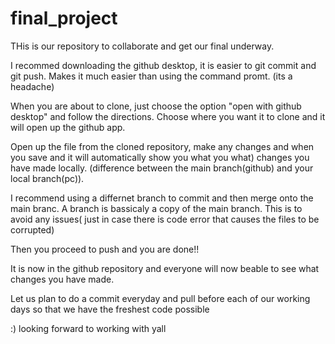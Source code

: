 # final_project

THis is our repository to collaborate and get our final underway.

I recommed downloading the github desktop, it is easier to git commit and git push.
Makes it much easier than using the command promt. (its a headache)

When you are about to clone, just choose the option "open with github desktop" and follow the directions.
Choose where you want it to clone and it will open up the github app.

Open up the file from the cloned repository, make any changes and when you save and it will automatically show you what you what)
changes you have made locally. (difference between the main branch(github) and your local branch(pc)).

I recommend using a differnet branch to commit and then merge onto the main branc. 
A branch is bassicaly a copy of the main branch.
This is to avoid any issues( just in case there is code error that causes the files to be corrupted)

Then you proceed to push and you are done!!

It is now in the github repository and everyone will now beable to see what changes you have made.

Let us plan to do a commit everyday and pull before each of our working days so that we have the freshest code possible

:) looking forward to working with yall
